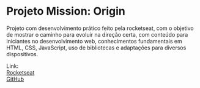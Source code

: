 # Projeto Mission: Origin

Projeto com desenvolvimento prático feito pela rocketseat, com o objetivo de mostrar o 
caminho para evoluir na direção certa, com conteúdo para iniciantes no desenvolvimento web,
conhecimentos fundamentais em HTML, CSS, JavaScript, uso de bibliotecas e adaptações para diversos 
dispositivos.

Link:<br>
[Rocketseat](https://rocketseat.com.br/) <br>
[GitHub](https://github.com/rocketseat-education/nlw-06-origin)
